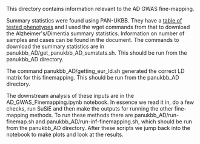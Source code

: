 This directory contains information relevant to the AD GWAS fine-mapping.

Summary statistics were found using PAN-UKBB. They have a [table of tested phenotypes](https://docs.google.com/spreadsheets/d/1AeeADtT0U1AukliiNyiVzVRdLYPkTbruQSk38DeutU8/edit#gid=1450719288) and I used the wget commands from that to download the Alzheimer's/Dimentia summary statistics. Information on number of samples and cases can be found in the document. The commands to download the summary statistics are in panukbb_AD/get_panukbb_AD_sumstats.sh. This should be run from the panukbb_AD directory.

The command panukbb_AD/getting_eur_ld.sh generated the correct LD matrix for this finemapping. This should be run from the panukbb_AD directory.

The downstream analysis of these inputs are in the AD_GWAS_Finemapping.ipynb notebook. In essence we read it in, do a few checks, run SuSiE and then make the outputs for running the other fine-mapping methods. To run these methods there are panukbb_AD/run-finemap.sh and panukbb_AD/run-inf-finemapping.sh, which should be run from the panukbb_AD directory. After these scripts we jump back into the notebook to make plots and look at the results.
